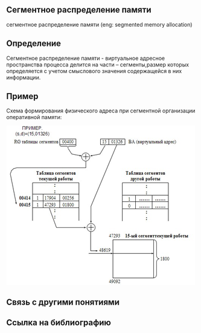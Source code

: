 ## Сегментное распределение памяти
сегментное распределение памяти (eng: segmented memory allocation) 

## Определение
Сегментное распределение памяти - виртуальное адресное пространства процесса делится на части – сегменты,размер которых определяется с учетом смыслового значения содержащейся в них информации. 
## Пример
Схема формирования физического адреса при сегментной организации оперативной памяти:

![segmented memory allocation](https://github.com/vernikkkkkkkkkkkkkkkkkkk/concept_new/blob/main/images/segmented%20memory%20allocation.jpg)
## Связь с другими понятиями

## Cсылка на библиографию


